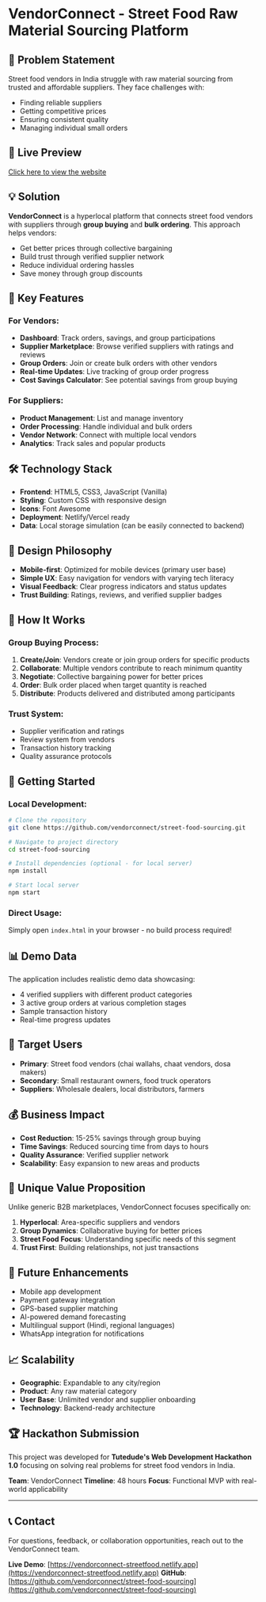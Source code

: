 # VendorConnect - Street Food Raw Material Sourcing Platform

## 🎯 Problem Statement
Street food vendors in India struggle with raw material sourcing from trusted and affordable suppliers. They face challenges with:
- Finding reliable suppliers
- Getting competitive prices
- Ensuring consistent quality
- Managing individual small orders


## 🔗 Live Preview  
[Click here to view the website](https://adrika-02.github.io/Vendor-Connect/)


## 💡 Solution
**VendorConnect** is a hyperlocal platform that connects street food vendors with suppliers through **group buying** and **bulk ordering**. This approach helps vendors:
- Get better prices through collective bargaining
- Build trust through verified supplier network
- Reduce individual ordering hassles
- Save money through group discounts

## 🚀 Key Features

### For Vendors:
- **Dashboard**: Track orders, savings, and group participations
- **Supplier Marketplace**: Browse verified suppliers with ratings and reviews
- **Group Orders**: Join or create bulk orders with other vendors
- **Real-time Updates**: Live tracking of group order progress
- **Cost Savings Calculator**: See potential savings from group buying

### For Suppliers:
- **Product Management**: List and manage inventory
- **Order Processing**: Handle individual and bulk orders
- **Vendor Network**: Connect with multiple local vendors
- **Analytics**: Track sales and popular products

## 🛠 Technology Stack
- **Frontend**: HTML5, CSS3, JavaScript (Vanilla)
- **Styling**: Custom CSS with responsive design
- **Icons**: Font Awesome
- **Deployment**: Netlify/Vercel ready
- **Data**: Local storage simulation (can be easily connected to backend)

## 🎨 Design Philosophy
- **Mobile-first**: Optimized for mobile devices (primary user base)
- **Simple UX**: Easy navigation for vendors with varying tech literacy
- **Visual Feedback**: Clear progress indicators and status updates
- **Trust Building**: Ratings, reviews, and verified supplier badges

## 📱 How It Works

### Group Buying Process:
1. **Create/Join**: Vendors create or join group orders for specific products
2. **Collaborate**: Multiple vendors contribute to reach minimum quantity
3. **Negotiate**: Collective bargaining power for better prices
4. **Order**: Bulk order placed when target quantity is reached
5. **Distribute**: Products delivered and distributed among participants

### Trust System:
- Supplier verification and ratings
- Review system from vendors
- Transaction history tracking
- Quality assurance protocols

## 🚀 Getting Started

### Local Development:
```bash
# Clone the repository
git clone https://github.com/vendorconnect/street-food-sourcing.git

# Navigate to project directory
cd street-food-sourcing

# Install dependencies (optional - for local server)
npm install

# Start local server
npm start
```

### Direct Usage:
Simply open `index.html` in your browser - no build process required!

## 📊 Demo Data
The application includes realistic demo data showcasing:
- 4 verified suppliers with different product categories
- 3 active group orders at various completion stages
- Sample transaction history
- Real-time progress updates

## 🎯 Target Users
- **Primary**: Street food vendors (chai wallahs, chaat vendors, dosa makers)
- **Secondary**: Small restaurant owners, food truck operators
- **Suppliers**: Wholesale dealers, local distributors, farmers

## 💰 Business Impact
- **Cost Reduction**: 15-25% savings through group buying
- **Time Savings**: Reduced sourcing time from days to hours
- **Quality Assurance**: Verified supplier network
- **Scalability**: Easy expansion to new areas and products

## 🌟 Unique Value Proposition
Unlike generic B2B marketplaces, VendorConnect focuses specifically on:
1. **Hyperlocal**: Area-specific suppliers and vendors
2. **Group Dynamics**: Collaborative buying for better prices
3. **Street Food Focus**: Understanding specific needs of this segment
4. **Trust First**: Building relationships, not just transactions

## 🚀 Future Enhancements
- Mobile app development
- Payment gateway integration
- GPS-based supplier matching
- AI-powered demand forecasting
- Multilingual support (Hindi, regional languages)
- WhatsApp integration for notifications

## 📈 Scalability
- **Geographic**: Expandable to any city/region
- **Product**: Any raw material category
- **User Base**: Unlimited vendor and supplier onboarding
- **Technology**: Backend-ready architecture

## 🏆 Hackathon Submission
This project was developed for **Tutedude's Web Development Hackathon 1.0** focusing on solving real problems for street food vendors in India.

**Team**: VendorConnect
**Timeline**: 48 hours
**Focus**: Functional MVP with real-world applicability

---

## 📞 Contact
For questions, feedback, or collaboration opportunities, reach out to the VendorConnect team.

**Live Demo**: [https://vendorconnect-streetfood.netlify.app](https://vendorconnect-streetfood.netlify.app)
**GitHub**: [https://github.com/vendorconnect/street-food-sourcing](https://github.com/vendorconnect/street-food-sourcing)
